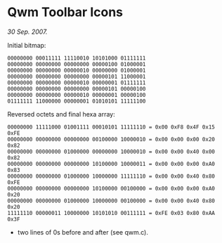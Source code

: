 Qwm Toolbar Icons
=================

_30 Sep. 2007._

Initial bitmap:

	00000000 00011111 11110010 10101000 01111111
	00000000 00000000 00000000 00000100 01000001
	00000000 00000000 00000010 00000000 01000001
	00000000 00000000 00000000 00000101 11000001
	00000000 00000000 00000010 00000001 01111111
	00000000 00000000 00000000 00000101 00000100
	00000000 00000000 00000010 00000001 00000100
	01111111 11000000 00000001 01010101 11111100

Reversed octets and final hexa array:

	00000000 11111000 01001111 00010101 11111110 = 0x00 0xF8 0x4F 0x15 0xFE
	00000000 00000000 00000000 00100000 10000010 = 0x00 0x00 0x00 0x20 0x82
	00000000 00000000 01000000 00000000 10000010 = 0x00 0x00 0x40 0x00 0x82
	00000000 00000000 00000000 10100000 10000011 = 0x00 0x00 0x00 0xA0 0x83
	00000000 00000000 01000000 10000000 11111110 = 0x00 0x00 0x40 0x80 0xFE
	00000000 00000000 00000000 10100000 00100000 = 0x00 0x00 0x00 0xA0 0x20
	00000000 00000000 01000000 10000000 00100000 = 0x00 0x00 0x40 0x80 0x20
	11111110 00000011 10000000 10101010 00111111 = 0xFE 0x03 0x80 0xAA 0x3F

+ two lines of 0s before and after (see qwm.c).
